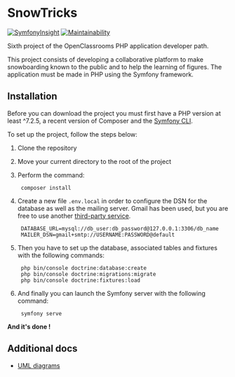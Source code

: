 # SnowTricks
[![SymfonyInsight](https://insight.symfony.com/projects/0a217885-2167-411f-b1ea-6027f1c46df2/mini.svg)](https://insight.symfony.com/projects/0a217885-2167-411f-b1ea-6027f1c46df2)
[![Maintainability](https://api.codeclimate.com/v1/badges/ac7276acc03fa0bc83be/maintainability)](https://codeclimate.com/github/Eredost/SnowTricks/maintainability)

Sixth project of the OpenClassrooms PHP application developer path.

This project consists of developing a collaborative platform to make snowboarding known to the public and to help the learning of figures. 
The application must be made in PHP using the Symfony framework.

## Installation

Before you can download the project you must first have a PHP version at least ^7.2.5, a recent version of Composer and the [Symfony CLI](https://symfony.com/download).

To set up the project, follow the steps below:

1. Clone the repository
2. Move your current directory to the root of the project
3. Perform the command:

        composer install
4. Create a new file ``.env.local`` in order to configure the DSN for the database as well as the mailing server. Gmail has been used, but you are free to use another [third-party service](https://symfony.com/doc/current/mailer.html#using-built-in-transports).

        DATABASE_URL=mysql://db_user:db_password@127.0.0.1:3306/db_name
        MAILER_DSN=gmail+smtp://USERNAME:PASSWORD@default
5. Then you have to set up the database, associated tables and fixtures with the following commands:

        php bin/console doctrine:database:create
        php bin/console doctrine:migrations:migrate
        php bin/console doctrine:fixtures:load
6. And finally you can launch the Symfony server with the following command:

        symfony serve

**And it's done !**

## Additional docs

-   [UML diagrams](diagrams)
